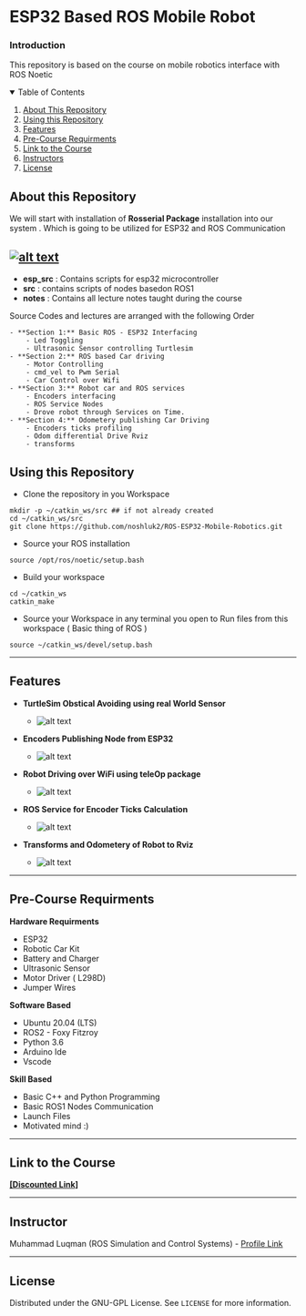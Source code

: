 # ESP32 Based ROS  Mobile Robot

### Introduction
This repository is based on the course on mobile robotics interface with ROS Noetic



<details open="open">
  <summary>Table of Contents</summary>
  <ol>
    <li><a href="#About-this-Repository">About This Repository</a></li>
    <li><a href="#Using-this-Repository">Using this Repository</a></li>
        <li><a href="#Features">Features</a></li>
    <li><a href="#Pre-Course-Requirments">Pre-Course Requirments</a></li>
    <li><a href="#Link-to-the-Course">Link to the Course</a></li>
    <li><a href="#Instructors">Instructors</a></li>
    <li><a href="#License">License</a></li>
  </ol>
</details>

## About this Repository
We will start with installation of **Rosserial Package**  installation into our system . Which is going to be utilized for ESP32 and ROS Communication

[![alt text](https://github.com/noshluk2/ROS-ESP32-Mobile-Robotics/blob/main/ros_esp_mr/images/cover.png)](https://www.udemy.com/course/mastering-mobile-robot-with-ros-ardunio-car-sensors-to-ros/?couponCode=ROS_HW "Click to Watch Intro Video")
----

- **esp_src** : Contains scripts for esp32 microcontroller
- **src** : contains scripts of nodes basedon ROS1
- **notes** : Contains all lecture notes taught during the course

Source Codes and lectures are arranged with the following Order

    - **Section 1:** Basic ROS - ESP32 Interfacing
        - Led Toggling
        - Ultrasonic Sensor controlling Turtlesim
    - **Section 2:** ROS based Car driving
        - Motor Controlling
        - cmd_vel to Pwm Serial
        - Car Control over Wifi
    - **Section 3:** Robot car and ROS services
        - Encoders interfacing
        - ROS Service Nodes
        - Drove robot through Services on Time.
    - **Section 4:** Odometery publishing Car Driving
        - Encoders ticks profiling
        - Odom differential Drive Rviz
        - transforms



## Using this Repository
* Clone the repository in you Workspace
```
mkdir -p ~/catkin_ws/src ## if not already created
cd ~/catkin_ws/src
git clone https://github.com/noshluk2/ROS-ESP32-Mobile-Robotics.git
```
* Source your ROS installation
 ```
source /opt/ros/noetic/setup.bash
 ```
- Build your workspace
 ```
 cd ~/catkin_ws
 catkin_make
  ```


* Source your Workspace in any terminal you open to Run files from this workspace ( Basic thing of ROS )
```
source ~/catkin_ws/devel/setup.bash
```

----
## Features
* **TurtleSim Obstical Avoiding using real World Sensor**
  -  ![alt text](https://github.com/noshluk2/ROS-ESP32-Mobile-Robotics/blob/main/ros_esp_mr/images/turtlesim_ultra_sonic_drive.gif)
* **Encoders Publishing Node from ESP32**
  -  ![alt text](https://github.com/noshluk2/ROS-ESP32-Mobile-Robotics/blob/main/ros_esp_mr/images/encoder_publisher.gif)
* **Robot Driving over WiFi using teleOp package**
  - ![alt text](https://github.com/noshluk2/ROS-ESP32-Mobile-Robotics/blob/main/ros_esp_mr/images/teleop_drive.gif)
* **ROS Service for Encoder Ticks Calculation**
  - ![alt text](https://github.com/noshluk2/ROS-ESP32-Mobile-Robotics/blob/main/ros_esp_mr/images/encoder_service_counter.gif)

* **Transforms and Odometery of Robot to Rviz**
  - ![alt text](https://github.com/noshluk2/ROS-ESP32-Mobile-Robotics/blob/main/ros_esp_mr/images/odometery_transforms.gif)


----
## Pre-Course Requirments
**Hardware Requirments**
- ESP32
- Robotic Car Kit
- Battery and Charger
- Ultrasonic Sensor
- Motor Driver ( L298D)
- Jumper Wires

**Software Based**
* Ubuntu 20.04 (LTS)
* ROS2 - Foxy Fitzroy
* Python 3.6
* Arduino Ide
* Vscode

**Skill Based**
* Basic C++ and Python Programming
* Basic ROS1 Nodes Communication
* Launch Files
* Motivated mind :)
---
## Link to the Course

**[[Discounted Link]](https://www.udemy.com/course/mastering-mobile-robot-with-ros-ardunio-car-sensors-to-ros/?couponCode=ROS_HW)**

----

## Instructor
Muhammad Luqman (ROS Simulation and Control Systems) - [Profile Link](https://www.linkedin.com/in/muhammad-luqman-9b227a11b/)

----
## License

Distributed under the GNU-GPL License. See `LICENSE` for more information.

